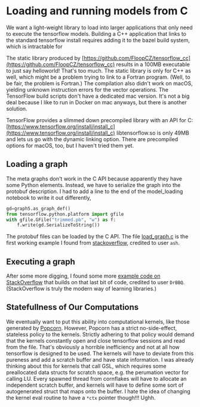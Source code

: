 # Loading and running models from C

We want a light-weight library to load into larger applications that only need to execute the tensorflow models. Building a C++ application that links to the standard tensorflow install requires adding it to the bazel build system, which is intractable for 

The static library produced by 
[https://github.com/FloopCZ/tensorflow_cc](https://github.com/FloopCZ/tensorflow_cc)
results in a 100MB executable to just say helloworld! That's too much.
The static library is only for C++ as well, which might be a problem trying to link to a Fortran program.
(Well, to be fair, the problem is Fortran.)
The compilation also didn't work on macOS, yielding unknown instruction errors for the vector operations.
The TensorFlow build scripts don't have a dedicated mac version.
It's not a big deal because I like to run in Docker on mac anyways, but there is another solution.


TensorFlow provides a slimmed down  precompiled library with an API for C:
[https://www.tensorflow.org/install/install_c](https://www.tensorflow.org/install/install_c)
libtensorflow.so is only 49MB and lets us go with the dynamic linking option. There are precompiled options for macOS, too, but I haven't tried them yet.

## Loading a graph

The meta graphs don't work in the C API because apparently they have some Python elements. Instead, we have
to serialize the graph into the protobuf description. I had to add a line to the end of the model_loading
notebook to write it out differently,
```python
gd=graph5.as_graph_def()
from tensorflow.python.platform import gfile
with gfile.GFile("trimmed.pb", "w") as f:
	f.write(gd.SerializeToString())
```
The protobuf files can be loaded by the C API. The file [load_graph.c](load_graph.c) is the first working
example I found from
[stackoverflow](https://stackoverflow.com/questions/41688217/how-to-load-a-graph-with-tensorflow-so-and-c-api-h-in-c-language), credited to user `ash`.


## Executing a graph

After some more digging, I found some more [example code on StackOverflow](https://stackoverflow.com/questions/44305647/segmentation-fault-when-using-tf-sessionrun-to-run-tensorflow-graph-in-c-not-c) that builds on that last bit of code, credited to user `DrBBQ`. (StackOverflow is truly the modern way of learning libraries.) 
 

## Statefullness of Our Computations

We eventually want to put this ability into computational kernels, like those generated by
[Popcorn](https://github.com/afqueiruga/popcorn).
However, Popcorn has a strict no-side-effect, stateless policy to the kernels.
Strictly adhering to that policy would demand that the kernels constantly open and close tensorflow sessions
and read from the file.
That's obviously a horrible inefficiency and not at all how tensorflow is designed to be used.
The kernels will have to deviate from this pureness and add a scratch buffer and have state information.
I was already thinking about this for kernels that call GSL, which requires some preallocated data structs
for scratch space, e.g. the perumation vector for calling LU.
Every spawned thread from cornflakes will have to allocate an independent scratch buffer, and kernels will
have to define some sort of autogenerated struct that maps onto the buffer.
I hate the idea of changing the kernel eval routine to have a `*ctx` pointer though!!! Ughh.
